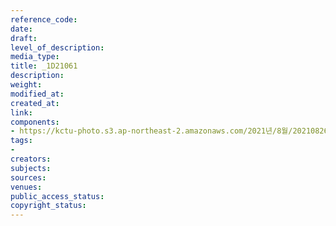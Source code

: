 ```yaml
---
reference_code: 
date: 
draft: 
level_of_description: 
media_type: 
title: _1D21061
description: 
weight: 
modified_at: 
created_at: 
link: 
components:
- https://kctu-photo.s3.ap-northeast-2.amazonaws.com/2021년/8월/20210826_하반기+총파업+대장정_강원/_1D21061.jpg
tags:
- 
creators: 
subjects: 
sources: 
venues: 
public_access_status: 
copyright_status: 
---
```

